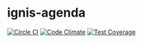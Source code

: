 # ignis-agenda

[![Circle CI](https://circleci.com/gh/jluchiji/ignis-agenda.svg?style=svg)](https://circleci.com/gh/jluchiji/ignis-agenda)
[![Code Climate](https://codeclimate.com/github/jluchiji/ignis-agenda/badges/gpa.svg)](https://codeclimate.com/github/jluchiji/ignis-agenda)
[![Test Coverage](https://codeclimate.com/github/jluchiji/ignis-agenda/badges/coverage.svg)](https://codeclimate.com/github/jluchiji/ignis-agenda/coverage)

